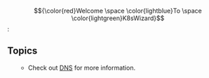 $${\color{red}Welcome \space \color{lightblue}To \space \color{lightgreen}K8sWizard}$$ :
## Topics
 
<ul> 
    <ul> <li> <p>Check out <a href=""https://github.com/prrabbhanjon/K8sWizard/blob/main/DNS-k8s.md" target="_blank">DNS</a> for more information.</p> </li></ul>       
</ul>

